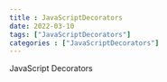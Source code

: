 ```yaml
---
title : JavaScriptDecorators
date: 2022-03-10 
tags: ["JavaScriptDecorators"]
categories : ["JavaScriptDecorators"]
---
```


JavaScript Decorators 

<!--more-->
